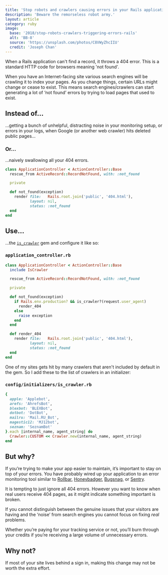 ```yaml
---
title: 'Stop robots and crawlers causing errors in your Rails application'
description: 'Beware the remorseless robot army.'
layout: article
category: ruby
image:
  base: '2018/stop-robots-crawlers-triggering-errors-rails'
  alt: 'BB-8'
  source: 'https://unsplash.com/photos/C8VWyZhcIIU'
  credit: 'Joseph Chan'
---
```


When a Rails application can't find a record, it throws a 404 error. This is a standard HTTP code for browsers meaning 'not found'.

When you have an Internet-facing site various search engines will be crawling it to index your pages. As you change things, certain URLs might change or cease to exist. This means search engines/crawlers can start generating a lot of ‘not found’ errors by trying to load pages that used to exist.


## Instead of…

...getting a bunch of unhelpful, distracting noise in your monitoring setup, or errors in your logs, when Google (or another web crawler) hits deleted public pages…


### Or...

...naively swallowing all your 404 errors.

```ruby
class ApplicationController < ActionController::Base
  rescue_from ActiveRecord::RecordNotFound, with: :not_found

  private

  def not_found(exception)
    render file:   Rails.root.join('public', '404.html'),
           layout: nil,
           status: :not_found
  end
end
```


## Use…

...the [`is_crawler`](https://github.com/ccashwell/is_crawler) gem and configure it like so:

### `application_controller.rb`

```ruby
class ApplicationController < ActionController::Base
  include IsCrawler

  rescue_from ActiveRecord::RecordNotFound, with: :not_found

  private

  def not_found(exception)
    if Rails.env.production? && is_crawler?(request.user_agent)
      render_404
    else
      raise exception
    end
  end

  def render_404
    render file:   Rails.root.join('public', '404.html'),
           layout: nil,
           status: :not_found
  end
end
```

One of my sites gets hit by many crawlers that aren't included by default in the gem. So I add these to the list of crawlers in an initializer:

### `config/initializers/is_crawler.rb`

```ruby
{
  apple: 'Applebot',
  arefs: 'AhrefsBot',
  blexbot: 'BLEXBot',
  dotbot: 'DotBot',
  mailru: 'Mail.RU_Bot',
  magestic12: 'MJ12bot',
  seznam: 'SeznamBot'  
}.each |internal_name, agent_string| do
  Crawler::CUSTOM << Crawler.new(internal_name, agent_string)
end
```


## But why?

If you’re trying to make your app easier to maintain, it’s important to stay on top of your errors. You have probably wired up your application to an error monitoring tool similar to [Rollbar](https://rollbar.com), [Honeybadger](https://honeybadger.io), [Bugsnag](https://bugsnag.com), or [Sentry](https://getsentry.com).

It is tempting to just ignore all 404 errors. However you want to know when real users receive 404 pages, as it might indicate something important is broken.

If you cannot distinguish between the genuine issues that your visitors are having and the ‘noise’ from search engines you cannot focus on fixing _real_ problems.

Whether you’re paying for your tracking service or not, you’ll burn through your credits if you’re receiving a large volume of unnecessary errors.


## Why not?

If most of your site lives behind a sign in, making this change may not be worth the extra effort.
